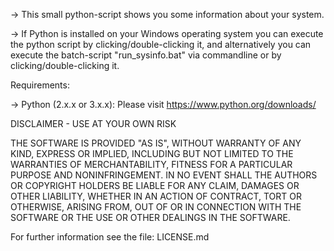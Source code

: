 -> This small python-script shows you some information about your system.

-> If Python is installed on your Windows operating system you can execute the python script by clicking/double-clicking it, and alternatively you can execute the batch-script "run_sysinfo.bat" via commandline or by clicking/double-clicking it.

Requirements:

-> Python (2.x.x or 3.x.x): Please visit https://www.python.org/downloads/



DISCLAIMER - USE AT YOUR OWN RISK

THE SOFTWARE IS PROVIDED "AS IS", WITHOUT WARRANTY OF ANY KIND, EXPRESS OR IMPLIED, INCLUDING BUT NOT LIMITED TO THE WARRANTIES OF MERCHANTABILITY, FITNESS FOR A PARTICULAR PURPOSE AND NONINFRINGEMENT. IN NO EVENT SHALL THE AUTHORS OR COPYRIGHT HOLDERS BE LIABLE FOR ANY CLAIM, DAMAGES OR OTHER LIABILITY, WHETHER IN AN ACTION OF CONTRACT, TORT OR OTHERWISE, ARISING FROM, OUT OF OR IN CONNECTION WITH THE SOFTWARE OR THE USE OR OTHER DEALINGS IN THE SOFTWARE.

For further information see the file: LICENSE.md

